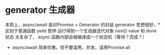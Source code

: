 # generator 生成器

本质上，async/await 是对Promise + Generator 的封装
    generator 思想很好，* 区别于普通函数 yeild 暂停
    运行得到一个生成器迭代对象 next() value 和 done 状态
    太复杂了，
    async 函数内部会被编译成一个状态机（等待？完成？）
- async/await 简单优雅，但不要滥用，并发，请用Promise.all
    